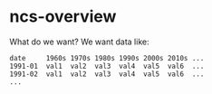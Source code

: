 # ncs-overview

What do we want?
We want data like:

    date     1960s 1970s 1980s 1990s 2000s 2010s ...
    1991-01  val1  val2  val3  val4  val5  val6  ...
    1991-02  val1  val2  val3  val4  val5  val6  ...
    ...

